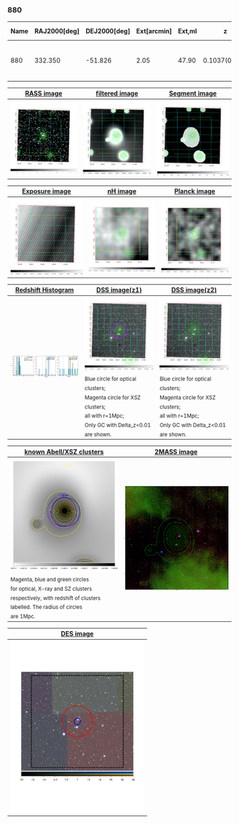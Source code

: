 <div STYLE="page-break-after: always;"></div>

### 880

|Name|RAJ2000[deg]|DEJ2000[deg] |Ext[arcmin]| Ext,ml | z | z_src| C|GC(XSZ,Delta_z<0.01)| GC(OPT,Delta_z<0.01)|GC| R_sig[arcmin] | R500[arcmin] | R500[Mpc]| CRsig[c/s] | CR500[c/s] |L500[1E44 erg/s]|F500[1E-12 erg/s/cm^2]| M500[1E14 Msun]|Tx[keV]|Cnt_sig|Beta|Rc[arcmin]|Comment|Alias|
|---|---|---|---|---|---|------|---|--------|---------|----------|---|---|---|---|---|---|---|---|---|---|---|---|---|---|
|880| 332.350| -51.826| 2.05| 47.90| 0.1037(0.008)| z2, z_xsz| B| MCXC, PSZ2, Tar| A| A, MCXC, PSZ2, Tar, XB| 42.085| 8.359| 0.955| 0.296(0.097)| 0.261(0.085)| 1.428(0.257)| 5.214(0.939)| 2.74(0.24)| 4.12(0.23)| 118.4| 0.923(-0.078+0.054)| 4.589(-0.577+0.450)| -| k226|

|[RASS image](../image/880/880_img.pdf)|[filtered image](../image/880/880_fil.pdf)|[Segment image](../image/880/880_seg.pdf)|
|-------------------|--------------------|-------------------|
| <img src="../image/880/880_img.png" width="300">  | <img src="../image/880/880_fil.png" width="300">   | <img src="../image/880/880_seg.png" width="300">  |

|[Exposure image](../image/880/880_mex.pdf)| [nH image](../image/880/880_nh.pdf)| [Planck image](../image/880/880_p.pdf)|
|-------------------|--------------------|-------------------|
|<img src="../image/880/880_mex.png" width="300">   | <img src="../image/880/880_nh.png" width="300">    | <img src="../image/880/880_p.png" width="300"> |

|[Redshift Histogram](../image/880/880_zg.pdf) | [DSS image(z1)](../image/880/880_dss_z1.pdf)      |  [DSS image(z2)](../image/880/880_dss_z2.pdf)    |
|-------------------|--------------------|-------------------|
|<img src="../image/880/880_zg.png" width="300"> |<img src="../image/880/880_dss_z1.png" width="300"> <sub><br>Blue circle for optical clusters; <br>Magenta circle for XSZ clusters; <br>all with r=1Mpc; <br>Only GC with Delta_z<0.01 are shown. </sub>| <img src="../image/880/880_dss_z2.png" width="300"><sub><br>Blue circle for optical clusters; <br>Magenta circle for XSZ clusters; <br>all with r=1Mpc; <br>Only GC with Delta_z<0.01 are shown. </sub> |

|[known Abell/XSZ clusters](../image/880/880_gc.pdf) | [2MASS image](../image/880/880_2mass.pdf)      |
|-------------------|-------------------|
|<img src=../image/880/880_gc.png width="300"> <br><sub>Magenta, blue and green circles <br>for optical, X-ray and SZ clusters <br>respectively, with redshift of clusters <br>labelled. The radius of circles <br>are 1Mpc.</sub>|<img src="../image/880/880_2mass.png" width="300">  |

|[DES image](../image/880/880_des.pdf)   |
|-------------------|
| <img src="../image/880/880_des.pdf" width="300">  |
